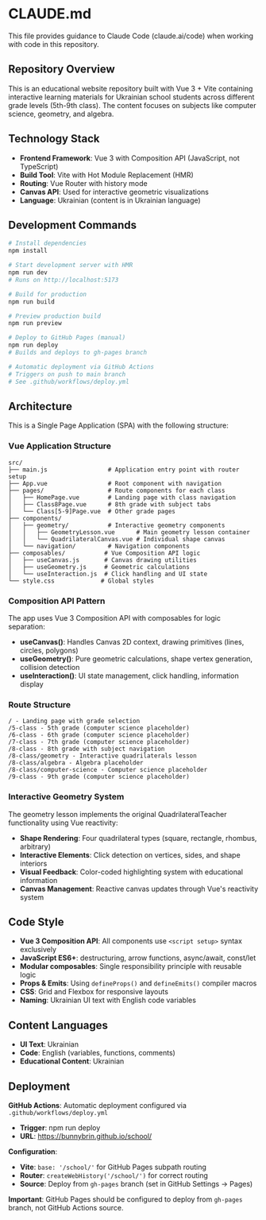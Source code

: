 # CLAUDE.md

This file provides guidance to Claude Code (claude.ai/code) when working with code in this repository.

## Repository Overview

This is an educational website repository built with Vue 3 + Vite containing interactive learning materials for Ukrainian school students across different grade levels (5th-9th class). The content focuses on subjects like computer science, geometry, and algebra.

## Technology Stack

- **Frontend Framework**: Vue 3 with Composition API (JavaScript, not TypeScript)
- **Build Tool**: Vite with Hot Module Replacement (HMR)
- **Routing**: Vue Router with history mode
- **Canvas API**: Used for interactive geometric visualizations
- **Language**: Ukrainian (content is in Ukrainian language)

## Development Commands

```bash
# Install dependencies
npm install

# Start development server with HMR
npm run dev
# Runs on http://localhost:5173

# Build for production
npm run build

# Preview production build
npm run preview

# Deploy to GitHub Pages (manual)
npm run deploy
# Builds and deploys to gh-pages branch

# Automatic deployment via GitHub Actions
# Triggers on push to main branch
# See .github/workflows/deploy.yml
```

## Architecture

This is a Single Page Application (SPA) with the following structure:

### Vue Application Structure
```
src/
├── main.js                 # Application entry point with router setup
├── App.vue                 # Root component with navigation
├── pages/                  # Route components for each class
│   ├── HomePage.vue        # Landing page with class navigation
│   ├── Class8Page.vue      # 8th grade with subject tabs
│   └── Class[5-9]Page.vue  # Other grade pages
├── components/
│   ├── geometry/           # Interactive geometry components
│   │   ├── GeometryLesson.vue      # Main geometry lesson container
│   │   └── QuadrilateralCanvas.vue # Individual shape canvas
│   └── navigation/         # Navigation components
├── composables/           # Vue Composition API logic
│   ├── useCanvas.js       # Canvas drawing utilities
│   ├── useGeometry.js     # Geometric calculations
│   └── useInteraction.js  # Click handling and UI state
└── style.css             # Global styles
```

### Composition API Pattern

The app uses Vue 3 Composition API with composables for logic separation:

- **useCanvas()**: Handles Canvas 2D context, drawing primitives (lines, circles, polygons)
- **useGeometry()**: Pure geometric calculations, shape vertex generation, collision detection
- **useInteraction()**: UI state management, click handling, information display

### Route Structure

```
/ - Landing page with grade selection
/5-class - 5th grade (computer science placeholder)
/6-class - 6th grade (computer science placeholder)
/7-class - 7th grade (computer science placeholder)
/8-class - 8th grade with subject navigation
/8-class/geometry - Interactive quadrilaterals lesson
/8-class/algebra - Algebra placeholder
/8-class/computer-science - Computer science placeholder
/9-class - 9th grade (computer science placeholder)
```

### Interactive Geometry System

The geometry lesson implements the original QuadrilateralTeacher functionality using Vue reactivity:

- **Shape Rendering**: Four quadrilateral types (square, rectangle, rhombus, arbitrary)
- **Interactive Elements**: Click detection on vertices, sides, and shape interiors
- **Visual Feedback**: Color-coded highlighting system with educational information
- **Canvas Management**: Reactive canvas updates through Vue's reactivity system

## Code Style

- **Vue 3 Composition API**: All components use `<script setup>` syntax exclusively
- **JavaScript ES6+**: destructuring, arrow functions, async/await, const/let
- **Modular composables**: Single responsibility principle with reusable logic
- **Props & Emits**: Using `defineProps()` and `defineEmits()` compiler macros
- **CSS**: Grid and Flexbox for responsive layouts
- **Naming**: Ukrainian UI text with English code variables

## Content Languages

- **UI Text**: Ukrainian
- **Code**: English (variables, functions, comments)
- **Educational Content**: Ukrainian

## Deployment

**GitHub Actions**: Automatic deployment configured via `.github/workflows/deploy.yml`
- **Trigger**: npm run deploy
- **URL**: https://bunnybrin.github.io/school/

**Configuration**:
- **Vite**: `base: '/school/'` for GitHub Pages subpath routing
- **Router**: `createWebHistory('/school/')` for correct routing
- **Source**: Deploy from `gh-pages` branch (set in GitHub Settings → Pages)

**Important**: GitHub Pages should be configured to deploy from `gh-pages` branch, not GitHub Actions source.